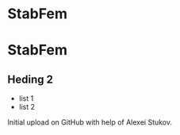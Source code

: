 # StabFem
# StabFem
## Heding 2

- list 1
- list 2

Initial upload on GitHub with help of Alexei Stukov.
